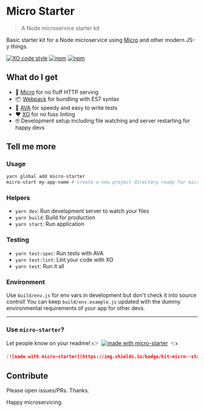 # Micro Starter
> A Node microservice starter kit

Basic starter kit for a Node microservice using [Micro](https://github.com/zeit/micro) and other modern JS-y things.

[![XO code style](https://img.shields.io/badge/code_style-XO-5ed9c7.svg)](https://github.com/sindresorhus/xo) [![npm](https://img.shields.io/npm/dt/micro-starter.svg)](https://www.npmjs.com/package/micro-starter) [![npm](https://img.shields.io/npm/v/micro-starter.svg)](https://www.npmjs.com/package/micro-starter)

## What do I get

- 🔷 [Micro](https://github.com/zeit/micro) for no fluff HTTP serving
- 📦 [Webpack](https://webpack.github.io/) for bundling with ES7 syntax
- 🚀 [AVA](https://github.com/avajs/ava) for speedy and easy to write tests
- ❤️ [XO](https://github.com/sindresorhus/xo) for no fuss linting
- 🤓 Development setup including file watching and server restarting for happy devs

## Tell me more

### Usage

```bash
yarn global add micro-starter
micro-start my-app-name # create a new project directory ready for microservicing
```

### Helpers

- `yarn dev`: Run development server to watch your files
- `yarn build`: Build for production
- `yarn start`: Run application

### Testing

- `yarn test:spec`: Run tests with AVA
- `yarn test:lint`: Lint your code with XO
- `yarn test`: Run it all

### Environment

Use `build/env.js` for env vars in development but don't check it into source control! You can keep `build/env.example.js` updated with the dummy environmental requirements of your app for other devs.

<hr />

### Use `micro-starter`?

Let people know on your readme! 👉  [![made with micro-starter](https://img.shields.io/badge/kit-micro--starter-3986fe.svg)](https://github.com/samtgarson/micro-starter)  👈

```md
[![made with micro-starter](https://img.shields.io/badge/kit-micro--starter-3986fe.svg)](https://github.com/samtgarson/micro-starter)
```

## Contribute

Please open issues/PRs. Thanks.

Happy microservicing.
